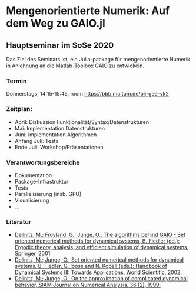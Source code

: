 # Mengenorientierte Numerik: Auf dem Weg zu GAIO.jl	
## Hauptseminar im SoSe 2020

Das Ziel des Seminars ist, ein Julia-package für mengenorientierte
Numerik in Anlehnung an die Matlab-Toolbox [GAIO](https://github.com/gaioguy/GAIO)
zu entwickeln.  

### Termin

Donnerstags, 14:15-15:45, room https://bbb.ma.tum.de/oli-gee-vk2

### Zeitplan:
- April: Diskussion Funktionalität/Syntax/Datenstrukturen
- Mai: Implementation Datenstrukturen
- Juni: Implementation Algorithmen
- Anfang Juli: Tests
- Ende Juli: Workshop/Präsentationen

### Verantwortungsbereiche
- Dokumentation
- Package-Infrastruktur
- Tests
- Parallelisierung (insb. GPU)
- Visualisierung
- ...

### Literatur 
- [Dellnitz, M.; Froyland, G.; Junge, O.: The algorithms behind GAIO - Set oriented numerical methods for dynamical systems,
B. Fiedler (ed.): Ergodic theory, analysis, and efficient simulation of dynamical systems, Springer, 2001.](http://www-m3.ma.tum.de/twiki/pub/M3/Allgemeines/Publications/dansebook.pdf)
- [Dellnitz, M.; Junge, O.: Set oriented numerical methods for dynamical systems,
B. Fiedler, G. Iooss and N. Kopell (eds.): Handbook of Dynamical Systems III: Towards Applications, World Scientific, 2002.](http://www-m3.ma.tum.de/twiki/pub/M3/Allgemeines/Publications/handbook.pdf)
- [Dellnitz, M.; Junge, O.: On the approximation of complicated dynamical behavior,
SIAM Journal on Numerical Analysis, 36 (2), 1999.](http://www-m3.ma.tum.de/twiki/pub/M3/Allgemeines/Publications/measure4.pdf)
 
